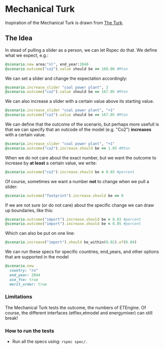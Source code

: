 # Mechanical Turk

Inspiration of the Mechanical Turk is drawn from [The Turk](http://en.wikipedia.org/wiki/The_Turk).

## The Idea

In stead of pulling a slider as a person, we can let Rspec do that. We define
what we expect, e.g.: 

````ruby
@scenario.new area:"nl", end_year:2040
@scenario.outcome("co2").value should be == 160.00 #Mton
````
We can set a slider and change the expectation accordingly:

````ruby
@scenario.increase_slider "coal power plant", 3
@scenario.outcome("co2").value should be == 167.05 #Mton
````
We can also increase a slider with a certain value above its starting
value.

````ruby
@scenario.increase_slider "coal power plant", "+1"
@scenario.outcome("co2").value should be == 167.05 #Mton
````

We can define that the outcome of the scenario, but perhaps more usefull 
is that we can specify that an outcode of the model (e.g. "Co2") 
**increases** with a certain value.

````ruby
@scenario.increase_slider "coal power plant", "+1"
@scenario.outcome("co2").increase.should be == 1.05 #Mton
````

When we do not care about the exact number, but we want the outcome to
increase by **at least** a certain value, we write:

````ruby
@scenario.outcome("co2").increase.should be > 0.03 #percent
````

Of course, sometimes we want a number **not** to change when we pull a
slider:

````ruby
@scenario.outcome("footprint").increase.should be == 0
````

If we are not sure (or do not care) about the specific change we can
draw up boundaries, like this:

````ruby
@scenario.outcome("import").increase.should be > 0.03 #percent
@scenario.outcome("import").increase.should be < 0.05 #percent
````
Which can also be put on one line:

````ruby
@scenario.increase("import").should be_within(0.01).of(0.04)
````
We can run these specs for specific countries, end_years, and other options that
are supported in the model

````ruby
@scenario.new
  country: "ro"
  end_year: 2044
  use_fce: true
  merit_order: true
````

### Limitations

The Mechanical Turk tests the outcome, the numbers of ETEngine. Of course, the different
interfaces (etflex,etmodel and energymixer) can still break!

### How to run the tests

* Run all the specs using: `rspec spec/.`
